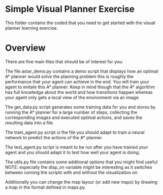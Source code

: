 # Simple Visual Planner Exercise
This folder contains the coded that you need to get started with the visual planner learning exercise.

# Overview
There are five main files that should be of interest for you:

  The file astar_demo.py contains a demo script that displays how an optimal A* planner would solve the planning problem this is roughly the performance that your agent can achieve in the end. You will train your agent to imitate this A* planner. Keep in mind though that the A* algorithm has full knowledge about the world and how transitions happen whereas your agent only gets a local view of the environment via an image.

  The get_data.py script generates some training data for you and stores by running the A* planner for a large number of steps, collecting the corresponding images and executed optimal actions, and saves the resulting data into a file.

  The train_agent.py script is the file you should adapt to train a neural network to predict the actions of the A* planner.
  
  The test_agent.py script is meant to be run after you have trained your agent and you should adapt it to test how well your agent is doing.

  The utils.py file contains some additional options that you might find useful NOTE: especially the disp_on variable might be interesting as it switches between running the scripts with and without the visualization on

Additionally you can change the map layour (or add new maps) by drawing a map in the format defined in maps.py.